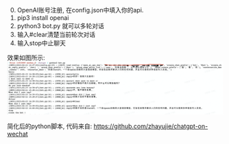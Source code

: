0. OpenAI账号注册, 在config.json中填入你的api.
2. pip3 install openai
3. python3 bot.py 就可以多轮对话
4. 输入#clear清楚当前轮次对话
5. 输入stop中止聊天

效果如图所示:
![image](fig.png)


简化后的python脚本, 代码来自: https://github.com/zhayujie/chatgpt-on-wechat
